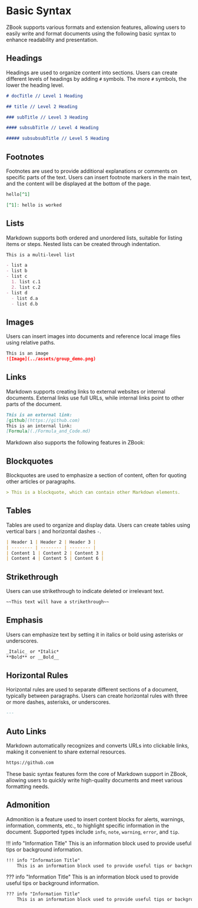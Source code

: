 # Basic Syntax

ZBook supports various formats and extension features, allowing users to easily write and format documents using the following basic syntax to enhance readability and presentation.

## Headings

Headings are used to organize content into sections. Users can create different levels of headings by adding `#` symbols. The more `#` symbols, the lower the heading level.

```markdown
# docTitle // Level 1 Heading

## title // Level 2 Heading

### subTitle // Level 3 Heading

#### subsubTitle // Level 4 Heading

##### subsubsubTitle // Level 5 Heading
```

## Footnotes

Footnotes are used to provide additional explanations or comments on specific parts of the text. Users can insert footnote markers in the main text, and the content will be displayed at the bottom of the page.

```markdown
hello[^1]

[^1]: hello is worked
```

## Lists

Markdown supports both ordered and unordered lists, suitable for listing items or steps. Nested lists can be created through indentation.

```markdown
This is a multi-level list

- list a
- list b
- list c
  1. list c.1
  2. list c.2
- list d
  - list d.a
  - list d.b
```

## Images

Users can insert images into documents and reference local image files using relative paths.

```markdown
This is an image
![Image](../assets/group_demo.png)
```

## Links

Markdown supports creating links to external websites or internal documents. External links use full URLs, while internal links point to other parts of the document.

```markdown
This is an external link:
[github](https://github.com)
This is an internal link:
[Formula](./Formula_and_Code.md)
```

Markdown also supports the following features in ZBook:

## Blockquotes

Blockquotes are used to emphasize a section of content, often for quoting other articles or paragraphs.

```markdown
> This is a blockquote, which can contain other Markdown elements.
```

## Tables

Tables are used to organize and display data. Users can create tables using vertical bars `|` and horizontal dashes `-`.

```markdown
| Header 1 | Header 2 | Header 3 |
| -------- | -------- | -------- |
| Content 1 | Content 2 | Content 3 |
| Content 4 | Content 5 | Content 6 |
```

## Strikethrough

Users can use strikethrough to indicate deleted or irrelevant text.

```markdown
~~This text will have a strikethrough~~
```

## Emphasis

Users can emphasize text by setting it in italics or bold using asterisks or underscores.

```markdown
_Italic_ or *Italic*
**Bold** or __Bold__
```

## Horizontal Rules

Horizontal rules are used to separate different sections of a document, typically between paragraphs. Users can create horizontal rules with three or more dashes, asterisks, or underscores.

```markdown
---
```

## Auto Links

Markdown automatically recognizes and converts URLs into clickable links, making it convenient to share external resources.

```markdown
https://github.com
```

These basic syntax features form the core of Markdown support in ZBook, allowing users to quickly write high-quality documents and meet various formatting needs.

## Admonition

Admonition is a feature used to insert content blocks for alerts, warnings, information, comments, etc., to highlight specific information in the document. Supported types include `info`, `note`, `warning`, `error`, and `tip`.

!!! info "Information Title"
    This is an information block used to provide useful tips or background information.

```markdown
!!! info "Information Title"
    This is an information block used to provide useful tips or background information.
```

??? info "Information Title"
    This is an information block used to provide useful tips or background information.

```markdown
??? info "Information Title"
    This is an information block used to provide useful tips or background information.
```
